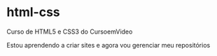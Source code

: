# html-css
 Curso de HTML5 e CSS3 do CursoemVideo

Estou aprendendo a criar sites e agora vou gerenciar meu repositórios
